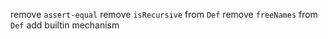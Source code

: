 remove `assert-equal`
remove `isRecursive` from `Def`
remove `freeNames` from `Def`
add builtin mechanism
